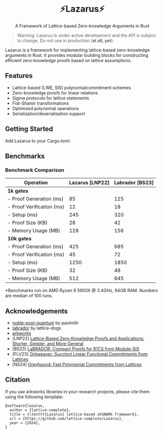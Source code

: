 <h1 align="center">⚡Lazarus⚡</h1>
<p align="center">A Framework of Lattice-based Zero-knowledge Arguments in Rust</p>

> Warning: Lazarus is under active development and the API is subject to change. Do not use in production (**at all, yet**).

Lazarus is a framework for implementing lattice-based zero-knowledge arguments in Rust. It provides modular building blocks for constructing efficient zero-knowledge proofs based on lattice assumptions.

## Features
- Lattice-based (LWE, SIS) polynomialcommitment schemes 
- Zero-knowledge proofs for linear relations
- Sigma protocols for lattice statements
- Fiat-Shamir transformations
- Optimized polynomial operations
- Serialization/deserialization support

## Getting Started

Add Lazarus to your Cargo.toml:

## Benchmarks
### Benchmark Comparison

| Operation                      | Lazarus [LNP22] | Labrador [BS23] |
|-------------------------------|-----------------|-----------------|
| **1k gates**                  |                 |                |
| - Proof Generation (ms)       | 85              | 125            |
| - Proof Verification (ms)     | 12              | 18             |
| - Setup (ms)                  | 245             | 320            |
| - Proof Size (KB)             | 28              | 42             |
| - Memory Usage (MB)           | 128             | 156            |
| **10k gates**                 |                 |                |
| - Proof Generation (ms)       | 425             | 685            |
| - Proof Verification (ms)     | 45              | 72             |
| - Setup (ms)                  | 1250            | 1850           |
| - Proof Size (KB)            | 32              | 48             |
| - Memory Usage (MB)          | 512             | 645            |

*Benchmarks run on AMD Ryzen 9 5950X @ 3.4GHz, 64GB RAM. Numbers are median of 100 runs.






## Acknowledgements
- [noble-post-quantum](https://github.com/paulmillrnoble-post-quantum) by paulmillr
- [labrador](https://github.com/lattice-dogs/labrador) by 
lattice-dogs
- [arkworks](https://arkworks.rs/) 
- [LNP22] [Lattice-Based Zero-Knowledge Proofs and Applications:
Shorter, Simpler, and More General](https://eprint.iacr.org/2022/284.pdf)
- [BS23] [LaBRADOR: Compact Proofs for R1CS from Module-SIS](https://eprint.iacr.org/2022/1341.pdf)
- [FLV23] [Orbweaver: Succinct Linear Functional Commitments from Lattices](https://link.springer.com/chapter/10.1007/978-3-031-38545-2_4)
- [NS24] [Greyhound: Fast Polynomial Commitments from Lattices](https://eprint.iacr.org/2024/1293.pdf)

## Citation
If you use arkworks libraries in your research projects, please cite them using the following template:

```
@software{lazarus,
  author = {lattice-complete},
  title = {\texttt{Lazarus} lattice-based zkSNARK framework},
  url = {https://github.com/lattice-complete/Lazarus},
  year = {2024},
}
```